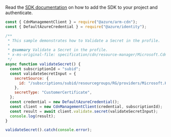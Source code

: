 Read the [SDK documentation](https://github.com/Azure/azure-sdk-for-js/blob/%40azure%2Farm-cdn_7.0.1/sdk/cdn/arm-cdn/README.md) on how to add the SDK to your project and authenticate.

```javascript
const { CdnManagementClient } = require("@azure/arm-cdn");
const { DefaultAzureCredential } = require("@azure/identity");

/**
 * This sample demonstrates how to Validate a Secret in the profile.
 *
 * @summary Validate a Secret in the profile.
 * x-ms-original-file: specification/cdn/resource-manager/Microsoft.Cdn/stable/2021-06-01/examples/Validate_Secret.json
 */
async function validateSecret() {
  const subscriptionId = "subid";
  const validateSecretInput = {
    secretSource: {
      id: "/subscriptions/subid/resourcegroups/RG/providers/Microsoft.KeyVault/vault/kvName/certificate/certName",
    },
    secretType: "CustomerCertificate",
  };
  const credential = new DefaultAzureCredential();
  const client = new CdnManagementClient(credential, subscriptionId);
  const result = await client.validate.secret(validateSecretInput);
  console.log(result);
}

validateSecret().catch(console.error);
```
